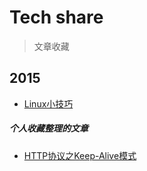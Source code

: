 Tech share
==========
>文章收藏

2015
----


- [Linux小技巧](Linux/Linux_Tips.md)


##### 个人收藏整理的文章

- [HTTP协议之Keep-Alive模式](import/http/http_protocol_KeepAlive.md)




